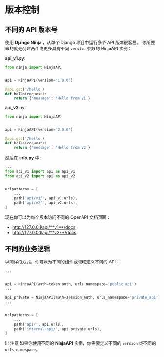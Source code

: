# 版本控制

## 不同的 API 版本号

使用 **Django Ninja** ，从单个 Django 项目中运行多个 API 版本很容易。
你所要做的就是创建两个或更多具有不同 `version` 参数的 NinjaAPI 实例：

**api_v1.py**:

```python hl_lines="4"
from ninja import NinjaAPI


api = NinjaAPI(version='1.0.0')

@api.get('/hello')
def hello(request):
    return {'message': 'Hello from V1'}

```


api_**v2**.py:

```python hl_lines="4"
from ninja import NinjaAPI


api = NinjaAPI(version='2.0.0')

@api.get('/hello')
def hello(request):
    return {'message': 'Hello from V2'}
```


然后在 **urls.py** 中:

```python hl_lines="8 9"
...
from api_v1 import api as api_v1
from api_v2 import api as api_v2


urlpatterns = [
    ...
    path('api/v1/', api_v1.urls),
    path('api/v2/', api_v2.urls),
]

```


现在你可以为每个版本访问不同的 OpenAPI 文档页面：

 - http://127.0.0.1/api/**v1**/docs
 - http://127.0.0.1/api/**v2**/docs



## 不同的业务逻辑

以同样的方式，你可以为不同的组件或领域定义不同的 API：
```python hl_lines="4 7"
...


api = NinjaAPI(auth=token_auth, urls_namespace='public_api')
...

api_private = NinjaAPI(auth=session_auth, urls_namespace='private_api')
...


urlpatterns = [
    ...
    path('api/', api.urls),
    path('internal-api/', api_private.urls),
]

```
!!! 注意
    如果你使用不同的 **NinjaAPI** 实例，你需要定义不同的 `version` 或不同的 `urls_namespace`。
